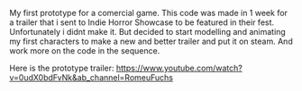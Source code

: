 My first prototype for a comercial game. This code was made in 1 week for a trailer that i sent to Indie Horror Showcase to be featured in their fest. 
Unfortunately i didnt make it. But decided to start modelling and animating my first characters to make a new and better trailer and put it on steam. And work more on the code in the sequence.

Here is the prototype trailer: https://www.youtube.com/watch?v=0udX0bdFvNk&ab_channel=RomeuFuchs
